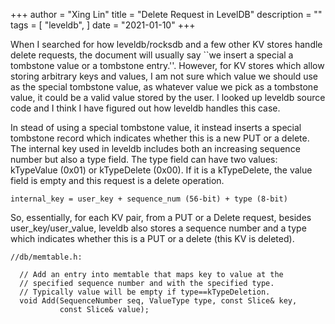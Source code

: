 +++
author = "Xing Lin"
title = "Delete Request in LevelDB"
description = ""
tags = [
    "leveldb",
]
date = "2021-01-10"
+++

When I searched for how leveldb/rocksdb and a few other KV stores
handle delete requests, the document will usually say ``we insert a special
a tombstone value or a tombstone entry.''. However, for KV stores which
allow storing arbitrary keys and values, I am not sure which value we should 
use as the special tombstone value, as whatever value we pick as a tombstone value, it could be a valid value stored by the user. I looked up leveldb source
code and I think I have figured out how leveldb handles this case. 

In stead of using a special tombstone value, it instead inserts a special
tombstone record which indicates whether this is a new PUT or a delete.
The internal key used in leveldb includes both an increasing sequence number
but also a type field. The type field can have two values: kTypeValue (0x01) or kTypeDelete (0x00). If it is a kTypeDelete, the value field is empty and 
this request is a delete operation.

```
internal_key = user_key + sequence_num (56-bit) + type (8-bit)
```

So, essentially, for each KV pair, from a PUT or a Delete request,
besides user_key/user_value, leveldb also stores a sequence number and
a type which indicates whether this is a PUT or a delete (this KV is deleted). 

```
//db/memtable.h:

  // Add an entry into memtable that maps key to value at the
  // specified sequence number and with the specified type.
  // Typically value will be empty if type==kTypeDeletion.
  void Add(SequenceNumber seq, ValueType type, const Slice& key,
           const Slice& value);
```